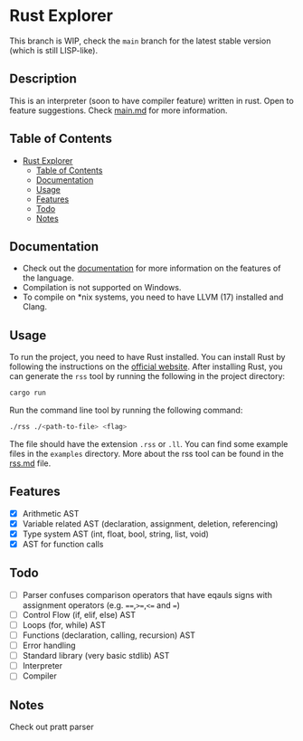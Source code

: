 # Rust Explorer
This branch is WIP, check the `main` branch for the latest stable version (which is still LISP-like).
## Description
This is an interpreter (soon to have compiler feature) written in rust. Open to feature suggestions. Check [main.md](docs/main.md) for more information.

## Table of Contents
- [Rust Explorer](#rust-explorer)
  - [Table of Contents](#table-of-contents)
  - [Documentation](#documentation)
  - [Usage](#usage)
  - [Features](#features)
  - [Todo](#todo)
  - [Notes](#notes)

## Documentation
- Check out the [documentation](docs/main.md) for more information on the features of the language.
- Compilation is not supported on Windows.
- To compile on *nix systems, you need to have LLVM (17) installed and Clang.

## Usage
To run the project, you need to have Rust installed. You can install Rust by following the instructions on the [official website](https://www.rust-lang.org/tools/install). After installing Rust, you can generate the `rss` tool by running the following in the project directory:
```bash
cargo run
```

Run the command line tool by running the following command:
```bash
./rss ./<path-to-file> <flag>
```
The file should have the extension `.rss` or `.ll`. You can find some example files in the `examples` directory.
More about the rss tool can be found in the [rss.md](docs/rss.md) file.

## Features
- [x] Arithmetic AST
- [x] Variable related AST (declaration, assignment, deletion, referencing)
- [x] Type system AST (int, float, bool, string, list, void)
- [x] AST for function calls

## Todo
- [ ] Parser confuses comparison operators that have eqauls signs with assignment operators (e.g. `==`,`>=`,`<=` and `=`)
- [ ] Control Flow (if, elif, else) AST
- [ ] Loops (for, while) AST 
- [ ] Functions (declaration, calling, recursion) AST
- [ ] Error handling
- [ ] Standard library (very basic stdlib) AST
- [ ] Interpreter
- [ ] Compiler
 
## Notes
Check out pratt parser
